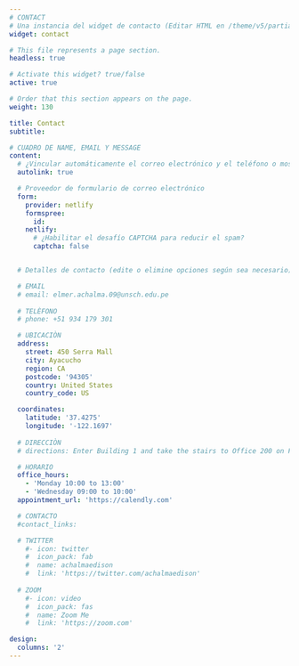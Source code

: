 ```yaml
---
# CONTACT
# Una instancia del widget de contacto (Editar HTML en /theme/v5/partials/blocks/contact.html)
widget: contact

# This file represents a page section.
headless: true

# Activate this widget? true/false
active: true

# Order that this section appears on the page.
weight: 130

title: Contact
subtitle:

# CUADRO DE NAME, EMAIL Y MESSAGE
content:
  # ¿Vincular automáticamente el correo electrónico y el teléfono o mostrarlo como texto?
  autolink: true

  # Proveedor de formulario de correo electrónico
  form:
    provider: netlify
    formspree:
      id:
    netlify:
      # ¿Habilitar el desafío CAPTCHA para reducir el spam?
      captcha: false


  # Detalles de contacto (edite o elimine opciones según sea necesario)

  # EMAIL
  # email: elmer.achalma.09@unsch.edu.pe
  
  # TELÈFONO
  # phone: +51 934 179 301

  # UBICACIÒN
  address:
    street: 450 Serra Mall
    city: Ayacucho
    region: CA
    postcode: '94305'
    country: United States
    country_code: US

  coordinates:
    latitude: '37.4275'
    longitude: '-122.1697'
  
  # DIRECCIÒN
  # directions: Enter Building 1 and take the stairs to Office 200 on Floor 2

  # HORARIO
  office_hours:
    - 'Monday 10:00 to 13:00'
    - 'Wednesday 09:00 to 10:00'
  appointment_url: 'https://calendly.com'

  # CONTACTO
  #contact_links:

  # TWITTER
    #- icon: twitter
    #  icon_pack: fab
    #  name: achalmaedison
    #  link: 'https://twitter.com/achalmaedison'
  
  # ZOOM
    #- icon: video
    #  icon_pack: fas
    #  name: Zoom Me
    #  link: 'https://zoom.com'

design:
  columns: '2'
---
```

